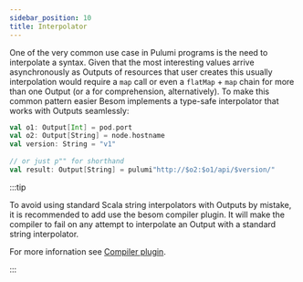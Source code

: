 ```yaml
---
sidebar_position: 10
title: Interpolator
---
```


One of the very common use case in Pulumi programs is the need to interpolate a syntax. Given that the most interesting values arrive asynchronously as Outputs of resources that user creates this usually interpolation would require a `map` call or even a `flatMap` + `map` chain for more than one Output (or a for comprehension, alternatively). To make this common pattern easier Besom implements a type-safe interpolator that works with Outputs seamlessly:

```scala
val o1: Output[Int] = pod.port
val o2: Output[String] = node.hostname
val version: String = "v1"
​
// or just p"" for shorthand
val result: Output[String] = pulumi"http://$o2:$o1/api/$version/" 
```

:::tip

To avoid using standard Scala string interpolators with Outputs by mistake, it is recommended to add use the besom compiler plugin. It will make the compiler to fail on any attempt to interpolate an Output with a standard string interpolator.

For more infornation see [Compiler plugin](compiler_plugin.md).

:::

